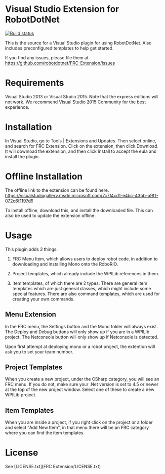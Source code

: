 Visual Studio Extension for RobotDotNet
=======================================
[![Build status](https://ci.appveyor.com/api/projects/status/057ayxqovu3x6bsh/branch/master?svg=true)](https://ci.appveyor.com/project/robotdotnet/frc-extension/branch/master)

This is the source for a Visual Studio plugin for using RobotDotNet. Also includes preconfigured templates to help get started.

If you find any issues, please file them at https://github.com/robotdotnet/FRC-Extension/issues

Requirements
============

Visual Studio 2013 or Visual Studio 2015. Note that the express editions will not work. We recommend Visual Studio 2015 Community for the best experience.

Installation
============

In Visual Studio, go to Tools | Extensions and Updates. Then select online, and search for FRC Extension. Click on the extension, then click Download. It will download the extension, and then click Install to accept the eula and install the plugin.

Offline Installation
====================

The offline link to the extension can be found here.
https://visualstudiogallery.msdn.microsoft.com/7c7f4cd1-e4bc-43bb-a9f1-072c6f1197d9

To install offline, download this, and install the downloaded file. This can also be used to update the extension offline.


Usage
=====

This plugin adds 3 things.

1. FRC Menu Item, which allows users to deploy robot code, in addition to downloading and installing Mono onto the RoboRIO.

2. Project templates, which already include the WPILib references in them.

3. Item templates, of which there are 2 types. There are general item templates which are just general classes, which might include some special features. There are also command templates, which are used for creating your own commands.

Menu Extension
-------------
In the FRC menu, the Settings button and the Mono folder will always exist. The Deploy and Debug buttons will only show up if you are in a WPILib project. The Netconsole button will only show up if Netconsole is detected.

Upon first attempt at deploying mono or a robot project, the extention will ask you to set your team number.


Project Templates
-----------------
When you create a new project, under the CSharp category, you will see an FRC menu. If you do not, make sure your .Net version is set to 4.5 or newer at the top of the new project window. Select one of these to create a new WPILib project.

Item Templates
--------------
When you are inside a project, if you right click on the project or a folder and select "Add New Item", in that menu there will be an FRC category where you can find the item templates.

License
=======
See [LICENSE.txt](FRC Extension/LICENSE.txt)
